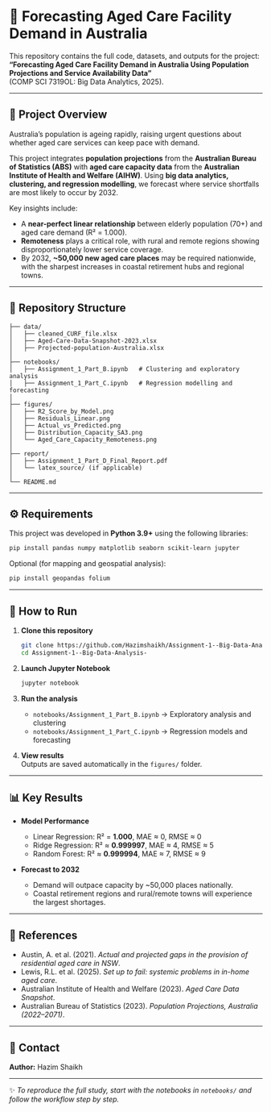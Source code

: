 # 🏥 Forecasting Aged Care Facility Demand in Australia

This repository contains the full code, datasets, and outputs for the project:  
**“Forecasting Aged Care Facility Demand in Australia Using Population Projections and Service Availability Data”**  
(COMP SCI 7319OL: Big Data Analytics, 2025).

---

## 📖 Project Overview

Australia’s population is ageing rapidly, raising urgent questions about whether aged care services can keep pace with demand.  

This project integrates **population projections** from the **Australian Bureau of Statistics (ABS)** with **aged care capacity data** from the **Australian Institute of Health and Welfare (AIHW)**. Using **big data analytics, clustering, and regression modelling**, we forecast where service shortfalls are most likely to occur by 2032.  

Key insights include:
- A **near-perfect linear relationship** between elderly population (70+) and aged care demand (R² = 1.000).  
- **Remoteness** plays a critical role, with rural and remote regions showing disproportionately lower service coverage.  
- By 2032, **~50,000 new aged care places** may be required nationwide, with the sharpest increases in coastal retirement hubs and regional towns.  

---

## 📂 Repository Structure

```plaintext
├── data/
│   ├── cleaned_CURF_file.xlsx
│   ├── Aged-Care-Data-Snapshot-2023.xlsx
│   ├── Projected-population-Australia.xlsx
│
├── notebooks/
│   ├── Assignment_1_Part_B.ipynb   # Clustering and exploratory analysis
│   ├── Assignment_1_Part_C.ipynb   # Regression modelling and forecasting
│
├── figures/
│   ├── R2_Score_by_Model.png
│   ├── Residuals_Linear.png
│   ├── Actual_vs_Predicted.png
│   ├── Distribution_Capacity_SA3.png
│   └── Aged_Care_Capacity_Remoteness.png
│
├── report/
│   ├── Assignment_1_Part_D_Final_Report.pdf
│   └── latex_source/ (if applicable)
│
└── README.md
```

---

## ⚙️ Requirements

This project was developed in **Python 3.9+** using the following libraries:

```bash
pip install pandas numpy matplotlib seaborn scikit-learn jupyter
```

Optional (for mapping and geospatial analysis):
```bash
pip install geopandas folium
```

---

## 🚀 How to Run

1. **Clone this repository**
   ```bash
   git clone https://github.com/Hazimshaikh/Assignment-1--Big-Data-Analysis-.git
   cd Assignment-1--Big-Data-Analysis-
   ```

2. **Launch Jupyter Notebook**
   ```bash
   jupyter notebook
   ```

3. **Run the analysis**
   - `notebooks/Assignment_1_Part_B.ipynb` → Exploratory analysis and clustering  
   - `notebooks/Assignment_1_Part_C.ipynb` → Regression models and forecasting  

4. **View results**  
   Outputs are saved automatically in the `figures/` folder.

---

## 📊 Key Results

- **Model Performance**
  - Linear Regression: R² = **1.000**, MAE ≈ 0, RMSE ≈ 0  
  - Ridge Regression: R² ≈ **0.999997**, MAE ≈ 4, RMSE ≈ 5  
  - Random Forest: R² ≈ **0.999994**, MAE ≈ 7, RMSE ≈ 9  

- **Forecast to 2032**
  - Demand will outpace capacity by ~50,000 places nationally.  
  - Coastal retirement regions and rural/remote towns will experience the largest shortages.  

---

## 📌 References

- Austin, A. et al. (2021). *Actual and projected gaps in the provision of residential aged care in NSW*.  
- Lewis, R.L. et al. (2025). *Set up to fail: systemic problems in in-home aged care*.  
- Australian Institute of Health and Welfare (2023). *Aged Care Data Snapshot*.  
- Australian Bureau of Statistics (2023). *Population Projections, Australia (2022–2071)*.  

---

## 📧 Contact

**Author:** Hazim Shaikh  

---

✨ *To reproduce the full study, start with the notebooks in `notebooks/` and follow the workflow step by step.*  
